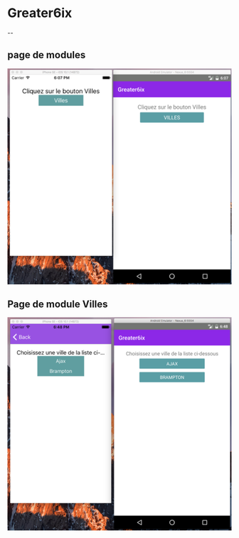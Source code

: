 # Greater6ix

--
## page de modules
![alt tag](https://github.com/CollegeBoreal/INF1044-16A/blob/master/4.PROJET/Greater6ix1.png)
## Page de module Villes 
![alt tag](https://github.com/CollegeBoreal/INF1044-16A/blob/master/4.PROJET/Greater6ix2.png)
